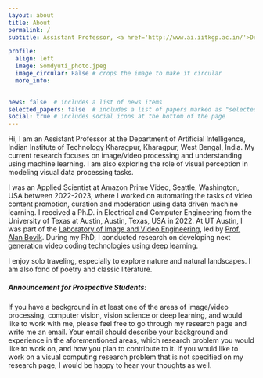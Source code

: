 ```yaml
---
layout: about
title: About
permalink: /
subtitle: Assistant Professor, <a href='http://www.ai.iitkgp.ac.in/'>Department of Artifical Intelligence</a>, IIT Kharagpur

profile:
  align: left
  image: Somdyuti_photo.jpeg
  image_circular: False # crops the image to make it circular
  more_info:  
  

news: false  # includes a list of news items
selected_papers: false  # includes a list of papers marked as "selected={true}"
social: true # includes social icons at the bottom of the page
---
```


[//]: # (Write your biography here. Tell the world about yourself. Link to your favorite [subreddit]&#40;http://reddit.com&#41;. You can put a picture in, too. The code is already in, just name your picture `prof_pic.jpg` and put it in the `img/` folder.)

[//]: # ()
[//]: # (Put your address / P.O. box / other info right below your picture. You can also disable any of these elements by editing `profile` property of the YAML header of your `_pages/about.md`. Edit `_bibliography/papers.bib` and Jekyll will render your [publications page]&#40;/al-folio/publications/&#41; automatically.)

[//]: # ()
[//]: # (Link to your social media connections, too. This theme is set up to use [Font Awesome icons]&#40;https://fontawesome.com/&#41; and [Academicons]&#40;https://jpswalsh.github.io/academicons/&#41;, like the ones below. Add your Facebook, Twitter, LinkedIn, Google Scholar, or just disable all of them.)


Hi, I am an Assistant Professor at the Department of Artificial Intelligence, Indian Institute of Technology Kharagpur, Kharagpur, West Bengal, India. My current research focuses on image/video processing and understanding using machine learning. I am also exploring the role of visual perception in  modeling visual data processing tasks. 

I was an Applied Scientist at Amazon Prime Video, Seattle, Washington, USA between 2022-2023, where I worked on automating the tasks of video content promotion, curation and moderation using data driven machine learning. I received a Ph.D. in Electrical and Computer Engineering from the University of Texas at Austin, Austin, Texas, USA in 2022. At UT Austin, I was part of the <a href='https://live.ece.utexas.edu/'> Laboratory of Image and Video Engineering</a>, led by <a href='https://www.ece.utexas.edu/people/faculty/alan-bovik'> Prof. Alan Bovik</a>. During my PhD,  I conducted research on developing next generation video coding technologies using deep learning. 

I enjoy solo traveling, especially to explore nature and natural landscapes. I am also fond of poetry and classic literature. 

##### **Announcement for Prospective Students:**

If you have a background in at least one of the areas of image/video processing, computer vision, vision science or deep learning, and would like to work with me, please feel free to go through my research page and write me an email. Your email should describe your background and experience in the aforementioned areas, which research problem you would like to work on, and how you plan to contribute to it. If you would like to work on a visual computing research problem that is not specified on my research page, I would be happy to hear your thoughts as well. 